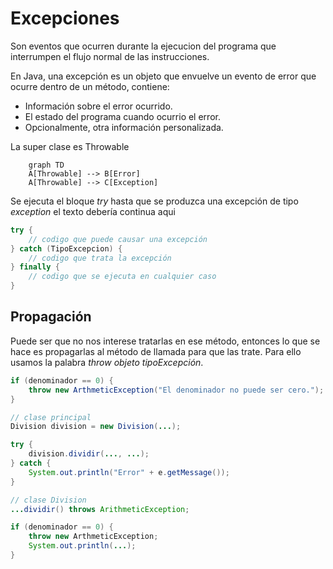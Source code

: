 # Excepciones
Son eventos que ocurren durante la ejecucion del programa que interrumpen el flujo normal de las instrucciones.

En Java, una excepción es un objeto que envuelve un evento de error que ocurre dentro de un método, contiene:

+ Información sobre el error ocurrido.
+ El estado del programa cuando ocurrio el error.
+ Opcionalmente, otra información personalizada.

La super clase es Throwable

```mermaid
	graph TD
	A[Throwable] --> B[Error]
	A[Throwable] --> C[Exception]
```

Se ejecuta el bloque *try* hasta que se produzca una excepción de tipo *exception* el texto debería continua aqui

```java
try {
	// codigo que puede causar una excepción
} catch (TipoExcepcion) {
	// codigo que trata la excepción
} finally {
	// codigo que se ejecuta en cualquier caso
}
```

## Propagación
Puede ser que no nos interese tratarlas en ese método, entonces lo que se hace es propagarlas al método de llamada para que las trate. Para ello usamos la palabra *throw objeto tipoExcepción*.

```java
if (denominador == 0) {
	throw new ArthmeticException("El denominador no puede ser cero.");
}
```


```java
// clase principal
Division division = new Division(...);

try {
	division.dividir(..., ...);
} catch {
	System.out.println("Error" + e.getMessage());
}

// clase Division
...dividir() throws ArithmeticException;

if (denominador == 0) {
	throw new ArthmeticException;
	System.out.println(...);
}
```